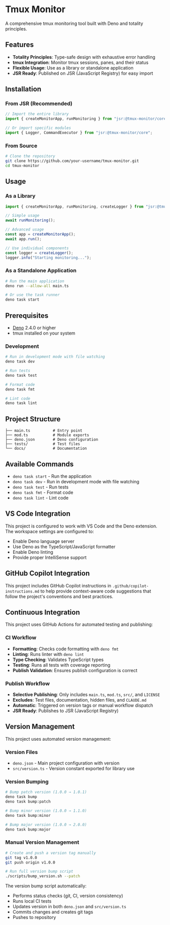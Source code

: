 # Tmux Monitor

A comprehensive tmux monitoring tool built with Deno and totality principles.

## Features

- **Totality Principles**: Type-safe design with exhaustive error handling
- **tmux Integration**: Monitor tmux sessions, panes, and their status
- **Flexible Usage**: Use as a library or standalone application
- **JSR Ready**: Published on JSR (JavaScript Registry) for easy import

## Installation

### From JSR (Recommended)

```typescript
// Import the entire library
import { createMonitorApp, runMonitoring } from "jsr:@tmux-monitor/core";

// Or import specific modules
import { Logger, CommandExecutor } from "jsr:@tmux-monitor/core";
```

### From Source

```bash
# Clone the repository
git clone https://github.com/your-username/tmux-monitor.git
cd tmux-monitor
```

## Usage

### As a Library

```typescript
import { createMonitorApp, runMonitoring, createLogger } from "jsr:@tmux-monitor/core";

// Simple usage
await runMonitoring();

// Advanced usage
const app = createMonitorApp();
await app.run();

// Use individual components
const logger = createLogger();
logger.info("Starting monitoring...");
```

### As a Standalone Application

```bash
# Run the main application
deno run --allow-all main.ts

# Or use the task runner
deno task start
```

## Prerequisites

- [Deno](https://deno.land/) 2.4.0 or higher
- tmux installed on your system

### Development

```bash
# Run in development mode with file watching
deno task dev

# Run tests
deno task test

# Format code
deno task fmt

# Lint code
deno task lint
```

## Project Structure

```
├── main.ts          # Entry point
├── mod.ts           # Module exports
├── deno.json        # Deno configuration
├── tests/           # Test files
└── docs/            # Documentation
```

## Available Commands

- `deno task start` - Run the application
- `deno task dev` - Run in development mode with file watching
- `deno task test` - Run tests
- `deno task fmt` - Format code
- `deno task lint` - Lint code

## VS Code Integration

This project is configured to work with VS Code and the Deno extension. The workspace settings are configured to:

- Enable Deno language server
- Use Deno as the TypeScript/JavaScript formatter
- Enable Deno linting
- Provide proper IntelliSense support

## GitHub Copilot Integration

This project includes GitHub Copilot instructions in `.github/copilot-instructions.md` to help provide context-aware code suggestions that follow the project's conventions and best practices.

## Continuous Integration

This project uses GitHub Actions for automated testing and publishing:

### CI Workflow
- **Formatting**: Checks code formatting with `deno fmt`
- **Linting**: Runs linter with `deno lint`
- **Type Checking**: Validates TypeScript types
- **Testing**: Runs all tests with coverage reporting
- **Publish Validation**: Ensures publish configuration is correct

### Publish Workflow
- **Selective Publishing**: Only includes `main.ts`, `mod.ts`, `src/`, and `LICENSE`
- **Excludes**: Test files, documentation, hidden files, and `CLAUDE.md`
- **Automatic**: Triggered on version tags or manual workflow dispatch
- **JSR Ready**: Publishes to JSR (JavaScript Registry)

## Version Management

This project uses automated version management:

### Version Files
- `deno.json` - Main project configuration with version
- `src/version.ts` - Version constant exported for library use

### Version Bumping
```bash
# Bump patch version (1.0.0 → 1.0.1)
deno task bump
deno task bump:patch

# Bump minor version (1.0.0 → 1.1.0)
deno task bump:minor

# Bump major version (1.0.0 → 2.0.0)
deno task bump:major
```

### Manual Version Management
```bash
# Create and push a version tag manually
git tag v1.0.0
git push origin v1.0.0

# Run full version bump script
./scripts/bump_version.sh --patch
```

The version bump script automatically:
- Performs status checks (git, CI, version consistency)
- Runs local CI tests
- Updates version in both `deno.json` and `src/version.ts`
- Commits changes and creates git tags
- Pushes to repository